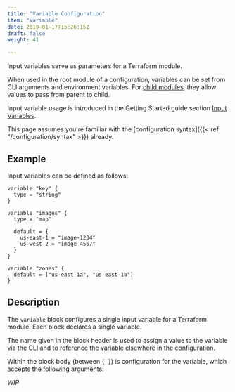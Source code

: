 ```yaml
---
title: "Variable Configuration"
item: "Variable"
date: 2019-01-17T15:26:15Z
draft: false
weight: 41

---
```


Input variables serve as parameters for a Terraform module.

When used in the root module of a configuration, variables can be set from CLI arguments and environment variables. For [child modules](), they allow values to pass from parent to child.

Input variable usage is introduced in the Getting Started guide section [Input Variables]().

This page assumes you're familiar with the [configuration syntax]({{< ref "/configuration/syntax" >}}) already.

## Example

Input variables can be defined as follows:

```hcl
variable "key" {
  type = "string"
}

variable "images" {
  type = "map"

  default = {
    us-east-1 = "image-1234"
    us-west-2 = "image-4567"
  }
}

variable "zones" {
  default = ["us-east-1a", "us-east-1b"]
}
```

## Description

The `variable` block configures a single input variable for a Terraform module. Each block declares a single variable.

The name given in the block header is used to assign a value to the variable via the CLI and to reference the variable elsewhere in the configuration.

Within the block body (between `{ }`) is configuration for the variable, which accepts the following arguments:

*WIP*
